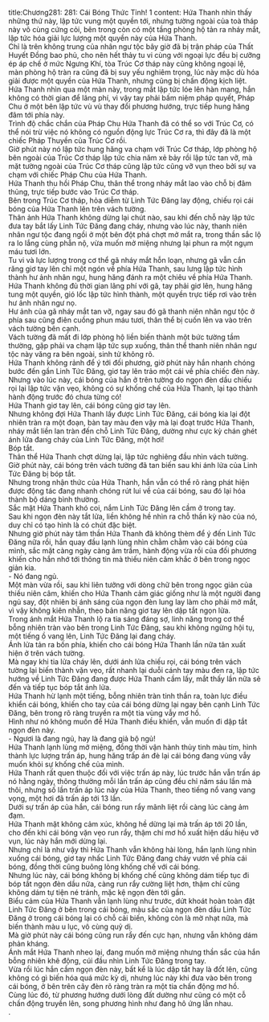 title:Chương281: 281: Cái Bóng Thức Tỉnh! 1
content:
Hứa Thanh nhìn thấy những thứ này, lập tức vung một quyền tới, nhưng tường ngoài của toà tháp này vô cùng cứng cỏi, bên trong còn có một tầng phòng hộ tản ra nháy mắt, lập tức hóa giải lực lượng một quyền này của Hứa Thanh.<br>Chỉ là trên không trung của nhân ngư tộc bây giờ đã bị trận pháp của Thất Huyết Đồng bao phủ, cho nên hết thảy tu vi cùng với ngoại lực đều bị cưỡng ép áp chế ở mức Ngưng Khí, tòa Trúc Cơ tháp này cũng không ngoại lệ, màn phòng hộ tràn ra cũng đã bị suy yếu nghiêm trọng, lúc này mặc dù hóa giải được một quyền của Hứa Thanh, nhưng cũng bị chấn động kịch liệt.<br>Hứa Thanh nhìn qua một màn này, trong mắt lập tức lóe lên hàn mang, hắn không có thời gian để lãng phí, vì vậy tay phải bấm niệm pháp quyết, Pháp Chu ở một bên lập tức vù vù thay đổi phương hướng, trực tiếp hung hăng đâm tới phía này.<br>Trình độ chắc chắn của Pháp Chu Hứa Thanh đã có thể so với Trúc Cơ, có thể nói trừ việc nó không có nguồn động lực Trúc Cơ ra, thì đây đã là một chiếc Pháp Thuyền của Trúc Cơ rồi.<br>Giờ phút này nó lập tức hung hăng va chạm với Trúc Cơ tháp, lớp phòng hộ bên ngoài của Trúc Cơ tháp lập tức chia năm xẻ bảy rồi lập tức tan vỡ, mà mặt tường ngoài của Trúc Cơ tháp cũng lập tức cũng vỡ vụn theo bởi sự va chạm với chiếc Pháp Chu của Hứa Thanh.<br>Hứa Thanh thu hồi Pháp Chu, thân thể trong nháy mắt lao vào chỗ bị đâm thủng, trực tiếp bước vào Trúc Cơ tháp.<br>Bên trong Trúc Cơ tháp, hỏa diễm từ Linh Tức Đăng lay động, chiếu rọi cái bóng của Hứa Thanh lên trên vách tường.<br>Thân ảnh Hứa Thanh không dừng lại chút nào, sau khi đến chỗ này lập tức đưa tay bắt lấy Linh Tức Đăng đang cháy, nhưng vào lúc này, thanh niên nhân ngư tộc đang ngồi ở một bên đột phá chợt mở mắt ra, trong thần sắc lộ ra lo lắng cùng phẫn nộ, vừa muốn mở miệng nhưng lại phun ra một ngụm máu tươi lớn.<br>Tu vi và lực lượng trong cơ thể gã nháy mắt hỗn loạn, nhưng gã vẫn cắn răng giơ tay lên chỉ một ngón về phía Hứa Thanh, sau lưng lập tức hình thành hư ảnh nhân ngư, hung hăng đánh ra một chiêu về phía Hứa Thanh.<br>Hứa Thanh không đủ thời gian lãng phí với gã, tay phải giơ lên, hung hăng tung một quyền, gió lốc lập tức hình thành, một quyền trực tiếp rơi vào trên hư ảnh nhân ngư nọ.<br>Hư ảnh của gã nháy mắt tan vỡ, ngay sau đó gã thanh niên nhân ngư tộc ở phía sau cũng điên cuồng phun máu tươi, thân thể bị cuốn lên va vào trên vách tường bên cạnh.<br>Vách tường đã mất đi lớp phòng hộ liền biến thành một bức tường tầm thường, gặp phải va chạm lập tức sụp xuống, thân thể thanh niên nhân ngư tộc này văng ra bên ngoài, sinh tử không rõ.<br>Hứa Thanh không rảnh để ý tới đối phương, giờ phút này hắn nhanh chóng bước đến gần Linh Tức Đăng, giơ tay lên trảo một cái về phía chiếc đèn này.<br>Nhưng vào lúc này, cái bóng của hắn ở trên tường do ngọn đèn dầu chiếu rọi lại lập tức vặn vẹo, không có sự khống chế của Hứa Thanh, lại tạo thành hành động trước đó chưa từng có!<br>Hứa Thanh giơ tay lên, cái bóng cũng giơ tay lên.<br>Nhưng không đợi Hứa Thanh lấy được Linh Tức Đăng, cái bóng kia lại đột nhiên tràn ra một đoạn, bàn tay màu đen vậy mà lại đoạt trước Hứa Thanh, nháy mắt liền lan tràn đến chỗ Linh Tức Đăng, dường như cực kỳ chán ghét ánh lửa đang cháy của Linh Tức Đăng, một hơi!<br>Bóp tắt.<br>Thân thể Hứa Thanh chợt dừng lại, lập tức nghiêng đầu nhìn vách tường.<br>Giờ phút này, cái bóng trên vách tường đã tan biến sau khi ánh lửa của Linh Tức Đăng bị bóp tắt.<br>Nhưng trong nhận thức của Hứa Thanh, hắn vẫn có thể rõ ràng phát hiện được động tác đang nhanh chóng rút lui về của cái bóng, sau đó lại hóa thành bộ dáng bình thường.<br>Sắc mặt Hứa Thanh khó coi, nắm Linh Tức Đăng lên cầm ở trong tay.<br>Sau khi ngọn đèn này tắt lửa, liền không hề nhìn ra chỗ thần kỳ nào của nó, duy chỉ có tạo hình là có chút đặc biệt.<br>Nhưng giờ phút này tâm thần Hứa Thanh đã không thèm để ý đến Linh Tức Đăng nữa rồi, hắn quay đầu lạnh lùng nhìn chằm chằm vào cái bóng của mình, sắc mặt càng ngày càng âm trầm, hành động vừa rồi của đối phương khiến cho hắn nhớ tới thông tin mà thiếu niên câm khắc ở bên trong ngọc giản kia.<br>- Nó đang ngủ.<br>Một màn vừa rồi, sau khi liên tưởng với dòng chữ bên trong ngọc giản của thiếu niên câm, khiến cho Hứa Thanh cảm giác giống như là một người đang ngủ say, đột nhiên bị ánh sáng của ngọn đèn lung lay làm cho phải mở mắt, vì vậy không kiên nhẫn, theo bản năng giơ tay lên dập tắt ngọn lửa.<br>Trong ánh mắt Hứa Thanh lộ ra tia sáng đáng sợ, linh năng trong cơ thể bỗng nhiên tràn vào bên trong Linh Tức Đăng, sau khi không ngừng hội tụ, một tiếng ồ vang lên, Linh Tức Đăng lại đang cháy.<br>Ánh lửa tản ra bốn phía, khiến cho cái bóng Hứa Thanh lần nữa tân xuất hiện ở trên vách tường.<br>Mà ngay khi tia lửa cháy lên, dưới ánh lửa chiếu rọi, cái bóng trên vách tường lại biến thành vặn vẹo, rất nhanh lại duỗi cánh tay màu đen ra, lập tức hướng về Linh Tức Đăng đang được Hứa Thanh cầm lấy, mắt thấy lần nữa sẽ đến và tiếp tục bóp tắt ánh lửa.<br>Hứa Thanh hừ lạnh một tiếng, bỗng nhiên tràn tinh thần ra, toàn lực điều khiển cái bóng, khiến cho tay của cái bóng dừng lại ngay bên cạnh Linh Tức Đăng, bên trong rõ ràng truyền ra một tia vùng vẫy mơ hồ.<br>Hình như nó không muốn để Hứa Thanh điều khiển, vẫn muốn đi dập tắt ngọn đèn này.<br>- Ngươi là đang ngủ, hay là đang giả bộ ngủ!<br>Hứa Thanh lạnh lùng mở miệng, đồng thời vận hành thủy tinh màu tím, hình thành lực lượng trấn áp, hung hăng trấp án đè lại cái bóng đang vùng vẫy muốn khỏi sự khống chế của mình.<br>Hứa Thanh rất quen thuộc đối với việc trấn áp này, lúc trước hắn vẫn trấn áp nó hằng ngày, thông thường mỗi lần trấn áp cũng đều chỉ năm sáu lần mà thôi, nhưng số lần trấn áp lúc này của Hứa Thanh, theo tiếng nổ vang vang vọng, một hơi đã trấn áp tới 13 lần.<br>Dưới sự trấn áp của hắn, cái bóng run rẩy mãnh liệt rồi càng lúc càng ảm đạm.<br>Hứa Thanh mặt không cảm xúc, không hề dừng lại mà trấn áp tới 20 lần, cho đến khi cái bóng vặn vẹo run rẩy, thậm chí mơ hồ xuất hiện dấu hiệu vỡ vụn, lúc này hắn mới dừng lại.<br>Nhưng chỉ là như vậy thì Hứa Thanh vẫn không hài lòng, hắn lạnh lùng nhìn xuống cái bóng, giơ tay nhấc Linh Tức Đăng đang cháy vươn về phía cái bóng, đồng thời cũng buông lỏng khống chế với cái bóng.<br>Nhưng lúc này, cái bóng không bị khống chế cũng không dám tiếp tục đi bóp tắt ngọn đèn dầu nữa, càng run rẩy cường liệt hơn, thậm chí cũng không dám tự tiện né tránh, mặc kệ ngọn đèn tới gần.<br>Biểu cảm của Hứa Thanh vẫn lạnh lùng như trước, dứt khoát hoàn toàn đặt Linh Tức Đăng ở bên trong cái bóng, màu sắc của ngọn đèn dầu Linh Tức Đăng ở trong cái bóng lại có chỗ cải biến, không còn là mờ nhạt nữa, mà biến thành màu u lục, vô cùng quỷ dị.<br>Mà giờ phút này cái bóng cũng run rẩy đến cực hạn, nhưng vẫn không dám phản kháng.<br>Ánh mắt Hứa Thanh nheo lại, đang muốn mở miệng nhưng thần sắc của hắn bỗng nhiên khẽ động, cúi đầu nhìn Linh Tức Đăng trong tay.<br>Vừa rồi lúc hắn cầm ngọn đèn này, bất kể là lúc dập tắt hay là đốt lên, cũng không có gì biến hóa quá mức kỳ dị, nhưng lúc này khi đưa vào bên trong cái bóng, ở bên trên cây đèn rõ ràng tràn ra một tia chấn động mơ hồ.<br>Cùng lúc đó, từ phương hướng dưới lòng đất dường như cũng có một cỗ chấn động truyền lên, song phương hình như đang hô ứng lẫn nhau.<br>.<br>